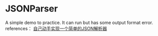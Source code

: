 # JSONParser
A simple demo to practice.
It can run but has some output format error.
references： [自己动手实现一个简单的JSON解析器](https://www.cnblogs.com/nullllun/p/8358146.html)
